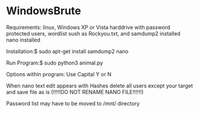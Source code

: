 
# WindowsBrute
Requirements:
linux,
Windows XP or Vista harddrive with password protected users,
wordlist sush as Rockyou.txt, and
samdump2 installed
nano installed

Installation:$ sudo apt-get install samdump2 nano

Run Program:$ sudo python3 animal.py

Options within program: Use Capital Y or N

When nano text edit appears with Hashes delete all users except your target and save file as is 
(!!!!!DO NOT RENAME NANO FILE!!!!!!)

Password list may have to be moved to /mnt/ directory 
